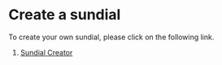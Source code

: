 # Create a sundial
To create your own sundial, please click on the following link.<br>
1. [Sundial Creator](https://beta.deepnote.org/launch?template=data-science&url=https%3A%2F%2Fgithub.com%2Fpapero2%2Fsundial%2Fblob%2Fmaster%2Fsundial.ipynb)
